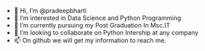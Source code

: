 - 👋 Hi, I’m @pradeepbharti 
- 👀 I’m interested in Data Science and Python Programming
- 🌱 I’m currently pursuing my Post Graduation In Msc.IT
- 💞️ I’m looking to collaborate on Python Intership at any company 
- 📫 On github we will get my information to reach me. 

<!---
pradeepbharti/pradeepbharti is a ✨ special ✨ repository because its `README.md` (this file) appears on your GitHub profile.
You can click the Preview link to take a look at your changes.
--->

